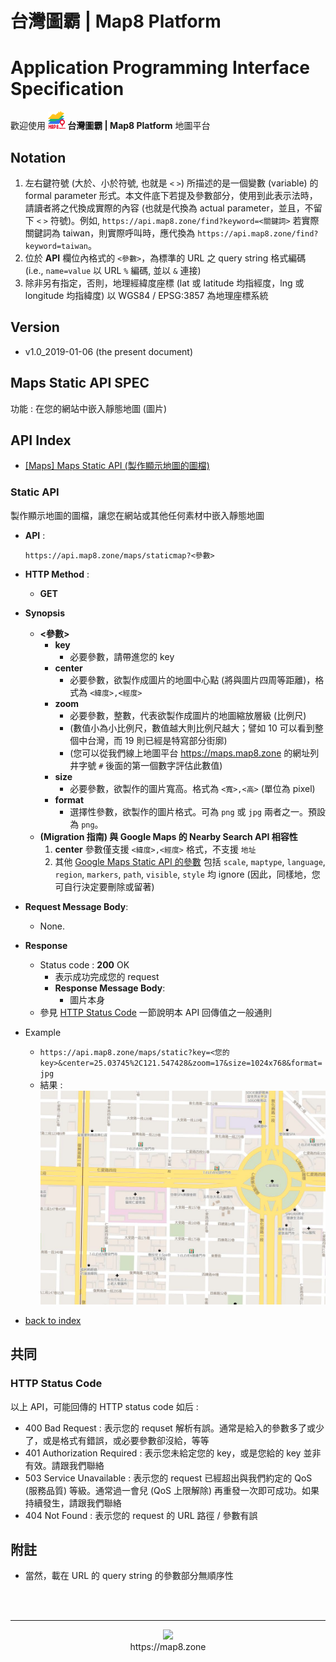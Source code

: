 # 台灣圖霸 | Map8 Platform 
# Application Programming Interface Specification
歡迎使用 **![](images/logo.png) 台灣圖霸 | Map8 Platform** 地圖平台


## Notation
1. 左右鍵符號 (大於、小於符號, 也就是 `<` `>`) 所描述的是一個變數 (variable) 的 formal parameter 形式。本文件底下若提及參數部分，使用到此表示法時，請讀者將之代換成實際的內容 (也就是代換為 actual parameter，並且，不留下 `<` `>` 符號)。例如, `https://api.map8.zone/find?keyword=<關鍵詞>` 若實際關鍵詞為 taiwan，則實際呼叫時，應代換為 `https://api.map8.zone/find?keyword=taiwan`。
2. 位於 **API** 欄位內格式的 `<參數>`，為標準的 URL 之 query string 格式編碼 (i.e., `name=value` 以 URL `%` 編碼, 並以 `&` 連接)
3. 除非另有指定，否則，地理經緯度座標 (lat 或 latitude 均指經度，lng 或 longitude 均指緯度) 以 WGS84 / EPSG:3857 為地理座標系統

## Version
- v1.0_2019-01-06 (the present document)


## Maps Static API SPEC
功能 : 在您的網站中嵌入靜態地圖 (圖片)

## API Index
- [[Maps] Maps Static API (製作顯示地圖的圖檔)](#static-api)


### Static API
製作顯示地圖的圖檔，讓您在網站或其他任何素材中嵌入靜態地圖

- **API** :

    ```
    https://api.map8.zone/maps/staticmap?<參數>
    ```
- **HTTP Method** : 
    - **GET**
- **Synopsis**
    - **<參數>**
        - **key**
            - 必要參數，請帶進您的 key
        - **center**
            - 必要參數，欲製作成圖片的地圖中心點 (將與圖片四周等距離)，格式為 `<緯度>,<經度>`
        - **zoom**
            - 必要參數，整數，代表欲製作成圖片的地圖縮放層級 (比例尺) 
            - (數值小為小比例尺，數值越大則比例尺越大；譬如 10 可以看到整個中台灣，而 19 則已經是特寫部分街廓) 
            - (您可以從我們線上地圖平台 https://maps.map8.zone 的網址列井字號 `#` 後面的第一個數字評估此數值)
        - **size**
            - 必要參數，欲製作的圖片寬高。格式為 `<寬>,<高>` (單位為 pixel)
        - **format**
            - 選擇性參數，欲製作的圖片格式。可為 `png` 或 `jpg` 兩者之一。預設為 `png`。
    - **(Migration 指南) 與 Google Maps 的 Nearby Search API 相容性**
        1. **center** 參數僅支援 `<緯度>,<經度>` 格式，不支援 `地址`
        2. 其他 [Google Maps Static API 的參數](https://developers.google.com/maps/documentation/maps-static/dev-guide#URL_Parameters) 包括 `scale`, `maptype`, `language`, `region`, `markers`, `path`, `visible`, `style` 均 ignore (因此，同樣地，您可自行決定要刪除或留著)
- **Request Message Body**: 
    - None.
- **Response**
    - Status code : **200** OK
        - 表示成功完成您的 request
        - **Response Message Body**:
            - 圖片本身
    - 參見 [HTTP Status Code](#http-status-code) 一節說明本 API 回傳值之一般通則
- Example
    - `https://api.map8.zone/maps/static?key=<您的 key>&center=25.03745%2C121.547428&zoom=17&size=1024x768&format=jpg`
    - 結果 : ![](/images/maps-static-api-demo.jpg)
- [back to index](#api-index)


## 共同

### HTTP Status Code
以上 API，可能回傳的 HTTP status code 如后 : 
- 400 Bad Request : 表示您的 requset 解析有誤。通常是給入的參數多了或少了，或是格式有錯誤，或必要參數卻沒給，等等
- 401 Authorization Required : 表示您未給定您的 key，或是您給的 key 並非有效。請跟我們聯絡
- 503 Service Unavailable : 表示您的 request 已經超出與我們約定的 QoS (服務品質) 等級。通常過一會兒 (QoS 上限解除) 再重發一次即可成功。如果持續發生，請跟我們聯絡
- 404 Not Found : 表示您的 request 的 URL 路徑 / 參數有誤


## 附註
- 當然，載在 URL 的 query string 的參數部分無順序性


<br/><br/>

----

<p align="center">
<img src="https://raw.githubusercontent.com/GO-LiFE/map8/master/images/logo_96x96.png" /> <br/> https://map8.zone
</p>

